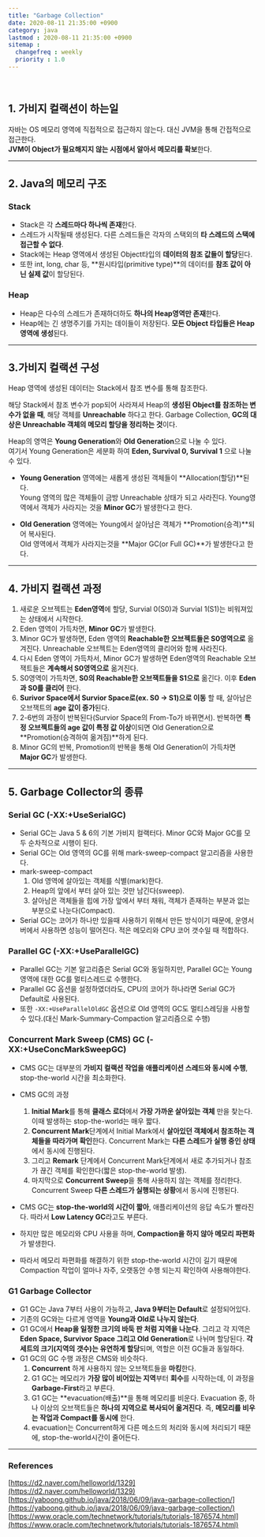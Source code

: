 ```yaml
---
title: "Garbage Collection"
date: 2020-08-11 21:35:00 +0900
category: java
lastmod : 2020-08-11 21:35:00 +0900
sitemap :
  changefreq : weekly
  priority : 1.0
---
```


<br>

## 1. 가비지 컬랙션이 하는일

자바는 OS 메모리 영역에 직접적으로 접근하지 않는다. 대신 JVM을 통해 간접적으로 접근한다.  
**JVM이 Object가 필요해지지 않는 시점에서 알아서 메모리를 확보**한다.

---

## 2. Java의 메모리 구조

### Stack

+ Stack은 각 **스레드마다 하나씩 존재**한다.
+ 스레드가 시작될때 생성된다. 다른 스레드들은 각자의 스택외의 **타 스레드의 스택에 접근할 수 없다**.
+ Stack에는 Heap 영역에서 생성된 Object타입의 **데이터의 참조 값들이 할당**된다.
+ 또한 int, long, char 등, **원시타입(primitive type)**의 데이터를 **참조 값이 아닌 실제 값**이 할당된다.

### Heap

+ Heap은 다수의 스레드가 존재하더하도 **하나의 Heap영역만 존재**한다.
+ Heap에는 긴 생명주기를 가지는 데이들이 저장된다. **모든 Object 타입들은 Heap영역에 생성**된다.

---

## 3.가비지 컬랙션 구성

Heap 영역에 생성된 데이터는 Stack에서 참조 변수를 통해 참조한다.  
  
해당 Stack에서 참조 변수가 pop되어 사라져셔 Heap의 **생성된 Object를 참조하는 변수가 없을 때**, 해당 객체를 **Unreachable** 하다고 한다.
Garbage Collection, **GC의 대상은 Unreachable 객체의 메모리 할당을 정리하는 것**이다.  
  
Heap의 영역은 **Young Generation**와 **Old Generation**으로 나눌 수 있다.  
여기서 Young Generation은 세분화 하여 **Eden, Survival 0, Survival 1** 으로 나눌 수 있다.  
  
+ **Young Generation** 영역에는 새롭게 생성된 객체들이 **Allocation(할당)**된다.  
Young 영역의 많은 객체들이 금방 Unreachable 상태가 되고 사라진다. Young영역에서 객체가 사라지는 것을 **Minor GC**가 발생한다고 한다.  
  
+ **Old Generation** 영역에는 Young에서 살아남은 객체가 **Promotion(승격)**되어 복사된다.  
Old 영역에서 객체가 사라지는것을 **Major GC(or Full GC)**가 발생한다고 한다.  
  
---

## 4. 가비지 컬랙션 과정

1. 새로운 오브젝트는 **Eden영역**에 할당, Survial 0(S0)과 Survial 1(S1)는 비워져있는 상태에서 시작한다.
2. Eden 영역이 가득차면, **Minor GC**가 발생한다.
3. Minor GC가 발생하면, Eden 영역의 **Reachable한 오브젝트들은 S0영역으로** 옮겨진다. Unreachable 오브젝트는 Eden영역의 클리어와 함께 사라진다.
4. 다시 Eden 영역이 가득차서, Minor GC가 발생하면 Eden영역의 Reachable 오브잭트들은 **계속해서 S0영역으로** 옮겨진다.
5. S0영역이 가득차면, **S0의 Reachable한 오브잭트들을 S1으로** 옮긴다. 이후 **Eden과 S0를 클리어** 한다.
6. **Surivor Space에서 Survior Space로(ex. S0 -> S1)으로 이동** 할 때, 살아남은 오브잭트의 **age 값이 증가**된다.
7. 2-6번의 과정이 반복된다(Survior Space의 From-To가 바뀌면서). 반복하면 **특정 오브젝트들의 age 값이 특정 값 이상**이되면 Old Generation으로 **Promotion(승격하여 옮겨짐)**하게 된다.
8. Minor GC의 반복, Promotion의 반복을 통해 Old Generation이 가득차면 **Major GC**가 발생한다.

---

## 5. Garbage Collector의 종류

### Serial GC (-XX:+UseSerialGC)

+ Serial GC는 Java 5 & 6의 기본 가비지 컬랙터다. Minor GC와 Major GC를 모두 순차적으로 시행이 된다.
+ Serial GC는 Old 영역의 GC를 위해 mark-sweep-compact 알고리즘을 사용한다.
+ mark-sweep-compact
  1. Old 영역에 살아있는 객체를 식별(mark)한다.
  2. Heap의 앞에서 부터 살아 있는 것만 남긴다(sweep).
  3. 살아남은 객체들을 힙에 가장 앞에서 부터 채워, 객체가 존재하는 부분과 없는 부분으로 나눈다(Compact).
+ Serial GC는 코어가 하나만 있을때 사용하기 위해서 만든 방식이기 때문에, 운영서버에서 사용하면 성능이 떨어진다. 적은 메모리와 CPU 코어 갯수일 때 적합하다.

### Parallel GC (-XX:+UseParallelGC)

+ Parallel GC는 기본 알고리즘은 Serial GC와 동일하지만, Parallel GC는 Young 영역에 대한 GC를 멀티스레드로 수행한다.
+ Parallel GC 옵션을 설정하였더라도, CPU의 코어가 하나라면 Serial GC가 Default로 사용된다.
+ 또한 `-XX:+UseParallelOldGC` 옵션으로 Old 영역의 GC도 멀티스레딩을 사용할 수 있다.(대신 Mark-Summary-Compaction 알고리즘으로 수행)

### Concurrent Mark Sweep (CMS) GC (-XX:+UseConcMarkSweepGC)

+ CMS GC는 대부분의 **가비지 컬랙션 작업을 애플리케이션 스레드와 동시에 수행**, stop-the-world 시간을 최소화한다.
+ CMS GC의 과정
  1. **Initial Mark**를 통해 **클래스 로더**에서 **가장 가까운 살아있는 객체** 만을 찾는다. 이때 발생하는 stop-the-world는 매우 짧다.
  2. **Concurrent Mark**단계에서 Initial Mark에서 **살아있던 객체에서 참조하는 객체들을 따라가며 확인**한다. Concurrent Mark는 **다른 스레드가 실행 중인 상태**에서 동시에 진행된다.
  3. 그리고 **Remark** 단계에서 Concurrent Mark단계에서 새로 추가되거나 참조가 끊긴 객체를 확인한다(짧은 stop-the-world 발생).
  4. 마지막으로 **Concurrent Sweep**을 통해 사용하지 않는 객체를 정리한다. Concurrent Sweep **다른 스레드가 실행되는 상황**에서 동시에 진행된다.

+ CMS GC는 **stop-the-world의 시간이 짧아**, 애플리케이션의 응답 속도가 빨라진다. 따라서 **Low Latency GC**라고도 부른다.
+ 하지만 많은 메모리와 CPU 사용을 하며, **Compaction을 하지 않아 메모리 파편화**가 발생한다.
+ 따라서 메모리 파편화를 해결하기 위한 stop-the-world 시간이 길기 때문에 Compaction 작업이 얼마나 자주, 오랫동안 수행 되는지 확인하여 사용해야한다.

### G1 Garbage Collector

+ G1 GC는 Java 7부터 사용이 가능하고, **Java 9부터는 Default**로 설정되어있다.
+ 기존의 GC와는 다르게 영역을 **Young과 Old로 나누지 않는다**.
+ G1 GC에서 **Heap을 일정한 크기의 바둑 판 처럼 지역을 나눈다**. 그리고 각 지역은 **Eden Space, Survivor Space 그리고 Old Generation**로 나뉘며 할당된다.
**각 세트의 크기(지역의 갯수)는 유연하게 할당**되며, 역할은 이전 GC들과 동일하다.
+ G1 GC의 GC 수행 과정은 CMS와 비슷하다.
  1. **Concurrent** 하게 사용하지 않는 오브잭트들을 **마킹**한다.
  2. G1 GC는 메모리가 **가장 많이 비어있는 지역**부터 **회수**를 시작하는데, 이 과정을 **Garbage-First**라고 부른다.
  3. G1 GC는 **evacuation(배출)**을 통해 메모리를 비운다. Evacuation 중, 하나 이상의 오브잭트들은 **하나의 지역으로 복사되어 옮겨진다**.
  즉, **메모리를 비우는 작업과 Compact를 동시에** 한다.
  4. evacuation는 Concurrent하게 다른 메소드의 처리와 동시에 처리되기 때문에, stop-the-world시간이 줄어든다.

---

### References

[https://d2.naver.com/helloworld/1329](https://d2.naver.com/helloworld/1329)  
[https://yaboong.github.io/java/2018/06/09/java-garbage-collection/](https://yaboong.github.io/java/2018/06/09/java-garbage-collection/)  
[https://www.oracle.com/technetwork/tutorials/tutorials-1876574.html](https://www.oracle.com/technetwork/tutorials/tutorials-1876574.html)  
